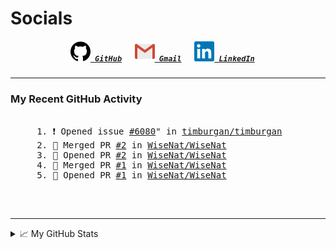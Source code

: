 <!--TODO: Email a visible URL, add tools/languages as SVGS in codeblocks--->

<!--About Me--->


<!--Tools/Languages--->


<!--Contacts--->
<h1> Socials </h1>
<h5 align="center">
	<code><a href="https://github.com/WiseNat" title="GitHub Profile"><img alt="GitHub" width=32 src="res/github.svg"> GitHub</a></code>
	&emsp;
	<code><a href="mailto:nathan88wise@gmail.com"><img alt="Gmail" width=32 src="res/gmail.svg"> Gmail</a></code>
	&emsp;
	<code><a href="https://www.linkedin.com/in/nathan-w-5592ba1b5/" title="LinkedIn Profile"><img alt="LinkedIn" width=32 src="res/linkedin.svg"> LinkedIn</a></code>
	&emsp;
</h5>

---

<h3>My Recent GitHub Activity</h3>

<pre>
<!--START_SECTION:activity-->
	 1. ❗️ Opened issue <a href="https://github.com/timburgan/timburgan/issues/6080)">#6080</a>" in <a href="(https://github.com/timburgan/timburgan)">timburgan/timburgan</a>
	 2. 🔽 Merged PR <a href="(https://github.com/WiseNat/WiseNat/pull/2)">#2</a> in <a href="(https://github.com/WiseNat/WiseNat)">WiseNat/WiseNat</a>
	 3. 📖 Opened PR <a href="(https://github.com/WiseNat/WiseNat/pull/2)">#2</a> in <a href="(https://github.com/WiseNat/WiseNat)">WiseNat/WiseNat</a>
	 4. 🔽 Merged PR <a href="(https://github.com/WiseNat/WiseNat/pull/1)">#1</a> in <a href="(https://github.com/WiseNat/WiseNat)">WiseNat/WiseNat</a>
	 5. 📖 Opened PR <a href="(https://github.com/WiseNat/WiseNat/pull/1)">#1</a> in <a href="(https://github.com/WiseNat/WiseNat)">WiseNat/WiseNat</a>
<!--END_SECTION:activity-->
</pre>

<br>

---

<!--GitHub Stats--->
<details>
	<summary>📈 My GitHub Stats</summary>
	<p align="center">
		<a href="https://github.com/anuraghazra/github-readme-stats">
			<img align="center" src="https://github-readme-stats.vercel.app/api?username=WiseNat&count_private=true&show_icons=true&title_color=009356&icon_color=75B79A" />
		</a>
	</p>
</details>

<!--**WiseNat/WiseNat** is a ✨ _special_ ✨ repository because its `README.md` (this file) appears on your GitHub profile.-->
